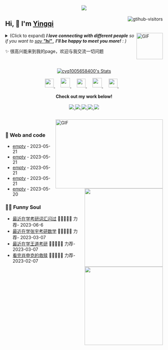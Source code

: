 <h1 align="center"> <a href="https://sunguoqi.com/"> <img src="https://readme-typing-svg.herokuapp.com/?lines=console.log(%22Hello%2C%20World!%22);残风同学祝您今天愉快!&center=true&size=27"> </a> </h1>
<a href="https://github.com/cyq1005658400/computer-vision-in-action">
    <img align="right" src="https://komarev.com/ghpvc/?username=cyq1005658400&label=Visitors&color=red&style=flat&logo=github" alt="gtihub-visitors" />
</a>
 
## Hi, 👋  I'm <a href="http://welcome.voup.cn">Yingqi</a>
 
<img align="right" alt="GIF" src="https://media.giphy.com/media/LnQjpWaON8nhr21vNW/giphy.gif" width="84" title="Say HI"> <details><summary>(Click to expand) <em><b>I love connecting with different people</b> so if you want to <a href="https://voup.cn" >say <b>"hi" </b></a>, <b>I'll be happy to meet you more!</b> : )</em></summary>
 
<!--my introduction start-->
    
- 🔭 empty
- 🌱 empty
- 🤔 Only two things make me moved. 
  1. empty
  2. empty
- ❤️ I like eating 🍉, raising 🐓, playing 🏓, sleeping in 🛌 and 📺 [ACGN]
- 💬 Be free to ask me about anything [here](https://github.com/cyq1005658400/cyq1005658400/issues).
 
---
</details>
  
  ✨ 很高兴能来到我的page，欢迎与我交流一切问题
 
 
<!--my introduction end -->
 
<br>
 
<p align="center">
  <a href="https://github.com/cyq1005658400" class="rich-diff-level-one">
    <img src="https://github-readme-stats.vercel.app/api?username=cyq1005658400&title_color=333&text_color=777" alt="cyq1005658400's Stats" >
    <!-- &hide=issues
    <img src="https://github-readme-stats.vercel.app/api?username=cyq1005658400&hide=issues&title_color=333&text_color=777" alt="cyq1005658400's Stats" >
    -->
  </a>
</p>
 
<p align="center">
  <a href= "https://voup.cn/wp-content/uploads/2023/06/voup-weixing.jpg" target="_blank" alt="WeChat" title="WeChat">
    <img src="https://img.icons8.com/ios-filled/50/000000/weixing.png" width="28px"/>
  </a>
  &emsp;
 
  <a href="https://space.bilibili.com/275728029" target="_blank" alt="Bilibili" title="Bilibili">
    <img src="https://user-images.githubusercontent.com/29084184/166415345-91925d37-c66f-448f-8d75-c8355fe0b692.png" width="30px"/>
  </a>
  &emsp;
  <a href= "https://voup.cn" target="_blank" alt="Instagram" title="Instagram">
    <img src="https://voup.cn/wp-content/uploads/2023/06/icons8-log-cabin-32.png" width="28px"/>
  </a>
  &emsp;
      <a href="https://blog.csdn.net/HHHHHHHHII" target="_blank" alt="CSDN" title="CSDN">
    <img src="https://img.icons8.com/material/48/000000/csdn.png" width="30px"/>
  </a>
  &emsp;
     <a href="https://www.zhihu.com/people/mei-yi-tian-wei-ming-tian-33-52" target="_blank" alt="Zhihu" title="Zhihu">
    <img src="https://img.icons8.com/material-two-tone/50/000000/zhihu.png" width="28px"/>
  </a>
  &emsp;
  <br><br>
  <strong>Check out my work below!</strong>
  <br><br>
  <a href="https://github.com/cyq1005658400">
    <img src="https://badges.strrl.dev/visits/cyq1005658400/cyq1005658400?style=flat-square&color=black&logo=github">
  </a>
  <a href="https://github.com/cyq1005658400">
    <img src="https://badges.strrl.dev/years/cyq1005658400?style=flat-square&color=black&logo=github">
  </a>
  <a href="https://github.com/cyq1005658400?tab=repositories">
    <img src="https://badges.strrl.dev/repos/cyq1005658400?style=flat-square&color=black&logo=github">
  </a>
  <a href="https://gist.github.com/cyq1005658400">
    <img src="https://badges.strrl.dev/gists/cyq1005658400?style=flat-square&color=black&logo=github">
  </a>
  <a href="https://github.com/cyq1005658400">
    <img src="https://badges.strrl.dev/commits/monthly/cyq1005658400?style=flat-square&color=black&logo=github">
  </a>
</p>
 
<h2></h2>
 
<img align="right" alt="GIF" src="OctoCharmve/code.gif" width="343" height="220" title="Do what you like, and do it best!"> &nbsp;&nbsp;&nbsp;&nbsp;
 
### 🧠 Web and code
 
<img align="right" width="250" src="https://cdn.jsdelivr.net/gh/sun0225SUN/sun0225SUN/assets/images/hi.gif" />
 
<!-- START_SECTION:brain -->
* <a href='http://welcome.voup.cn' target='_blank'>empty</a> - 2023-05-21
* <a href='http://welcome.voup.cn' target='_blank'>empty</a> - 2023-05-21
* <a href='http://welcome.voup.cn' target='_blank'>empty</a> - 2023-05-21
* <a href='http://welcome.voup.c' target='_blank'>empty</a> - 2023-05-21
* <a href='http://welcome.voup.c' target='_blank'>empty</a> - 2023-05-20
<!-- END_SECTION:brain -->
 
</td></tr>
 
<tr><td>
 
### 🤾‍♂️ Funny Soul
 
<img align="right" width="250" src="https://cdn.jsdelivr.net/gh/sun0225SUN/sun0225SUN/assets/images/hi.gif" />
 
<!-- START_SECTION:douban -->
* <a href='https://www.bing.com/search?q=%E8%80%83%E7%A0%94%E8%AF%8D%E6%B1%87%E9%97%AA%E8%BF%87' target='_blank'>最近在学考研词汇闪过</a> 🌟🌟🌟🌟🌟 力荐- 2023-06-6
* <a href='https://www.bing.com/search?q=%E5%BC%A0%E5%AE%87%E8%80%83%E7%A0%94%E6%95%B0%E5%AD%A6&qs=n&form=QBRE&sp=-1&lq=0&pq=%E5%BC%A0%E5%AE%87%E8%80%83%E7%A0%94%E6%95%B0%E5%AD%A6&sc=10-6&sk=&cvid=69AADEED0BDA40CEAEA6681A39320017&ghsh=0&ghacc=0&ghpl=' target='_blank'>最近在学张宇考研数学</a> 🌟🌟🌟🌟🌟 力荐- 2023-03-07
* <a href='https://search.bilibili.com/all?keyword=%E7%8E%8B%E9%81%93%E8%80%83%E7%A0%94' target='_blank'>最近在学王道考研</a> 🌟🌟🌟🌟🌟 力荐- 2023-03-07
* <a href='http://movie.douban.com/subject/1292052/' target='_blank'>看完肖申克的救赎</a> 🌟🌟🌟🌟🌟 力荐- 2023-02-07
 
 
<!-- END_SECTION:douban -->
 
</td></tr>
 
<tr><td>
